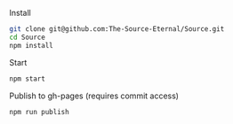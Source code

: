 Install
```bash
git clone git@github.com:The-Source-Eternal/Source.git
cd Source
npm install
```

Start
```bash
npm start
```

Publish to gh-pages (requires commit access)
```bash
npm run publish
```